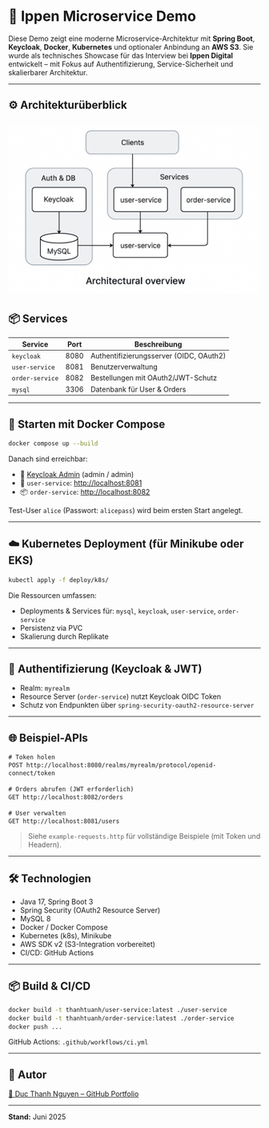 

# 🧩 Ippen Microservice Demo

Diese Demo zeigt eine moderne Microservice-Architektur mit **Spring Boot**, **Keycloak**, **Docker**, **Kubernetes** und optionaler Anbindung an **AWS S3**. Sie wurde als technisches Showcase für das Interview bei **Ippen Digital** entwickelt – mit Fokus auf Authentifizierung, Service-Sicherheit und skalierbarer Architektur.

---

## ⚙️ Architekturüberblick

![alt text](image.png)
---

## 📦 Services

| Service         | Port | Beschreibung                            |
| --------------- | ---- | --------------------------------------- |
| `keycloak`      | 8080 | Authentifizierungsserver (OIDC, OAuth2) |
| `user-service`  | 8081 | Benutzerverwaltung                      |
| `order-service` | 8082 | Bestellungen mit OAuth2/JWT-Schutz      |
| `mysql`         | 3306 | Datenbank für User & Orders             |

---

## 🚀 Starten mit Docker Compose

```bash
docker compose up --build
```

Danach sind erreichbar:

* 🔐 [Keycloak Admin](http://localhost:8080) (admin / admin)
* 👤 `user-service`: [http://localhost:8081](http://localhost:8081)
* 📦 `order-service`: [http://localhost:8082](http://localhost:8082)

Test-User `alice` (Passwort: `alicepass`) wird beim ersten Start angelegt.

---

## ☁️ Kubernetes Deployment (für Minikube oder EKS)

```bash
kubectl apply -f deploy/k8s/
```

Die Ressourcen umfassen:

* Deployments & Services für: `mysql`, `keycloak`, `user-service`, `order-service`
* Persistenz via PVC
* Skalierung durch Replikate

---

## 🔐 Authentifizierung (Keycloak & JWT)

* Realm: `myrealm`
* Resource Server (`order-service`) nutzt Keycloak OIDC Token
* Schutz von Endpunkten über `spring-security-oauth2-resource-server`

---

## 🌐 Beispiel-APIs

```http
# Token holen
POST http://localhost:8080/realms/myrealm/protocol/openid-connect/token

# Orders abrufen (JWT erforderlich)
GET http://localhost:8082/orders

# User verwalten
GET http://localhost:8081/users
```

> Siehe `example-requests.http` für vollständige Beispiele (mit Token und Headern).

---

## 🛠️ Technologien

* Java 17, Spring Boot 3
* Spring Security (OAuth2 Resource Server)
* MySQL 8
* Docker / Docker Compose
* Kubernetes (k8s), Minikube
* AWS SDK v2 (S3-Integration vorbereitet)
* CI/CD: GitHub Actions

---

## 📦 Build & CI/CD

```bash
docker build -t thanhtuanh/user-service:latest ./user-service
docker build -t thanhtuanh/order-service:latest ./order-service
docker push ...
```

GitHub Actions: `.github/workflows/ci.yml`

---

## 👤 Autor

[🔗 Duc Thanh Nguyen – GitHub Portfolio](https://github.com/thanhtuanh/bewerbung)

---

**Stand:** Juni 2025

```

